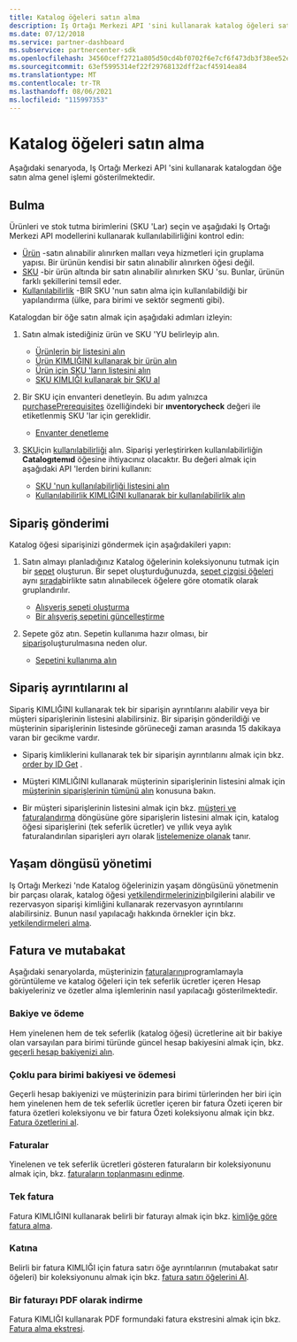 ```yaml
---
title: Katalog öğeleri satın alma
description: Iş Ortağı Merkezi API 'sini kullanarak katalog öğeleri satın alma.
ms.date: 07/12/2018
ms.service: partner-dashboard
ms.subservice: partnercenter-sdk
ms.openlocfilehash: 34560ceff2721a805d50cd4bf0702f6e7cf6f473db3f38ee52ea439b7355b786
ms.sourcegitcommit: 63ef5995314ef22f29768132dff2acf45914ea84
ms.translationtype: MT
ms.contentlocale: tr-TR
ms.lasthandoff: 08/06/2021
ms.locfileid: "115997353"
---
```

# <a name="purchase-catalog-items"></a>Katalog öğeleri satın alma

Aşağıdaki senaryoda, Iş Ortağı Merkezi API 'sini kullanarak katalogdan öğe satın alma genel işlemi gösterilmektedir.

## <a name="discovery"></a>Bulma

Ürünleri ve stok tutma birimlerini (SKU 'Lar) seçin ve aşağıdaki Iş Ortağı Merkezi API modellerini kullanarak kullanılabilirliğini kontrol edin:

- [Ürün](product-resources.md#product) -satın alınabilir alınırken malları veya hizmetleri için gruplama yapısı. Bir ürünün kendisi bir satın alınabilir alınırken öğesi değil.
- [SKU](product-resources.md#sku) -bir ürün altında bir satın alınabilir alınırken SKU 'su. Bunlar, ürünün farklı şekillerini temsil eder.
- [Kullanılabilirlik](product-resources.md#availability) -BIR SKU 'nun satın alma için kullanılabildiği bir yapılandırma (ülke, para birimi ve sektör segmenti gibi).

Katalogdan bir öğe satın almak için aşağıdaki adımları izleyin:

1. Satın almak istediğiniz ürün ve SKU 'YU belirleyip alın.

   - [Ürünlerin bir listesini alın](get-a-list-of-products.md)
   - [Ürün KIMLIĞINI kullanarak bir ürün alın](get-a-product-by-id.md)
   - [Ürün için SKU 'ların listesini alın](get-a-list-of-skus-for-a-product.md)
   - [SKU KIMLIĞI kullanarak bir SKU al](get-a-sku-by-id.md)

2. Bir SKU için envanteri denetleyin. Bu adım yalnızca [purchasePrerequisites](product-resources.md#sku) özelliğindeki bir **ınventorycheck** değeri ile etiketlenmiş SKU 'lar için gereklidir.

   - [Envanter denetleme](check-inventory.md)

3. [SKU](product-resources.md#sku)için [kullanılabilirliği](product-resources.md#availability) alın. Siparişi yerleştirirken kullanılabilirliğin **Catalogıtemıd** öğesine ihtiyacınız olacaktır. Bu değeri almak için aşağıdaki API 'lerden birini kullanın:

   - [SKU 'nun kullanılabilirliği listesini alın](get-a-list-of-availabilities-for-a-sku.md)
   - [Kullanılabilirlik KIMLIĞINI kullanarak bir kullanılabilirlik alın](get-an-availability-by-id.md)

## <a name="order-submission"></a>Sipariş gönderimi

Katalog öğesi siparişinizi göndermek için aşağıdakileri yapın:

1. Satın almayı planladığınız Katalog öğelerinin koleksiyonunu tutmak için bir [sepet](cart-resources.md) oluşturun. Bir sepet oluşturduğunuzda, [sepet çizgisi öğeleri](cart-resources.md#cartlineitem) aynı [sırada](order-resources.md)birlikte satın alınabilecek öğelere göre otomatik olarak gruplandırılır.

   - [Alışveriş sepeti oluşturma](create-a-cart.md)
   - [Bir alışveriş sepetini güncelleştirme](update-a-cart.md)

2. Sepete göz atın. Sepetin kullanıma hazır olması, bir [sipariş](order-resources.md)oluşturulmasına neden olur.

   - [Sepetini kullanıma alın](checkout-a-cart.md)

## <a name="get-order-details"></a>Sipariş ayrıntılarını al

Sipariş KIMLIĞINI kullanarak tek bir siparişin ayrıntılarını alabilir veya bir müşteri siparişlerinin listesini alabilirsiniz. Bir siparişin gönderildiği ve müşterinin siparişlerinin listesinde görüneceği zaman arasında 15 dakikaya varan bir gecikme vardır.

- Sipariş kimliklerini kullanarak tek bir siparişin ayrıntılarını almak için bkz. [order by ID Get](get-an-order-by-id.md) .

- Müşteri KIMLIĞINI kullanarak müşterinin siparişlerinin listesini almak için [müşterinin siparişlerinin tümünü alın](get-all-of-a-customer-s-orders.md) konusuna bakın.

- Bir müşteri siparişlerinin listesini almak için bkz. [müşteri ve faturalandırma](get-a-list-of-orders-by-customer-and-billing-cycle-type.md) döngüsüne göre siparişlerin listesini almak için, katalog öğesi siparişlerini (tek seferlik ücretler) ve yıllık veya aylık faturalandırılan siparişleri ayrı olarak [listelemenize olanak](product-resources.md#billingcycletype) tanır.

## <a name="lifecycle-management"></a>Yaşam döngüsü yönetimi

Iş Ortağı Merkezi 'nde Katalog öğelerinizin yaşam döngüsünü yönetmenin bir parçası olarak, katalog öğesi [yetkilendirmelerinizin](entitlement-resources.md)bilgilerini alabilir ve rezervasyon siparişi kimliğini kullanarak rezervasyon ayrıntılarını alabilirsiniz. Bunun nasıl yapılacağı hakkında örnekler için bkz. [yetkilendirmeleri alma](get-a-collection-of-entitlements.md).   

## <a name="invoice-and-reconciliation"></a>Fatura ve mutabakat

Aşağıdaki senaryolarda, müşterinizin [faturalarını](invoice-resources.md)programlamayla görüntüleme ve katalog öğeleri için tek seferlik ücretler içeren Hesap bakiyeleriniz ve özetler alma işlemlerinin nasıl yapılacağı gösterilmektedir.

### <a name="balance-and-payment"></a>Bakiye ve ödeme

Hem yinelenen hem de tek seferlik (katalog öğesi) ücretlerine ait bir bakiye olan varsayılan para birimi türünde güncel hesap bakiyesini almak için, bkz. [geçerli hesap bakiyenizi alın](get-the-reseller-s-current-account-balance.md).

### <a name="multi-currency-balance-and-payment"></a>Çoklu para birimi bakiyesi ve ödemesi

Geçerli hesap bakiyenizi ve müşterinizin para birimi türlerinden her biri için hem yinelenen hem de tek seferlik ücretler içeren bir fatura Özeti içeren bir fatura özetleri koleksiyonu ve bir fatura Özeti koleksiyonu almak için bkz. [Fatura özetlerini al](get-invoice-summaries.md).

### <a name="invoices"></a>Faturalar

Yinelenen ve tek seferlik ücretleri gösteren faturaların bir koleksiyonunu almak için, bkz. [faturaların toplanmasını edinme](get-a-collection-of-invoices.md). 

### <a name="single-invoice"></a>Tek fatura

Fatura KIMLIĞINI kullanarak belirli bir faturayı almak için bkz. [kimliğe göre fatura alma](get-invoice-by-id.md).  

### <a name="reconciliation"></a>Katına

Belirli bir fatura KIMLIĞI için fatura satırı öğe ayrıntılarının (mutabakat satır öğeleri) bir koleksiyonunu almak için bkz. [fatura satırı öğelerini Al](get-invoiceline-items.md).  

### <a name="download-an-invoice-as-a-pdf"></a>Bir faturayı PDF olarak indirme

Fatura KIMLIĞI kullanarak PDF formundaki fatura ekstresini almak için bkz. [Fatura alma ekstresi](get-invoice-statement.md).
